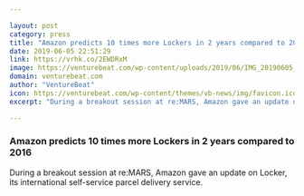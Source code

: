 ```yaml
---

layout: post
category: press
title: "Amazon predicts 10 times more Lockers in 2 years compared to 2016"
date: 2019-06-05 22:51:29
link: https://vrhk.co/2EWDRxM
image: https://venturebeat.com/wp-content/uploads/2019/06/IMG_20190605_142813.jpg?w=1200&strip=all
domain: venturebeat.com
author: "VentureBeat"
icon: https://venturebeat.com/wp-content/themes/vb-news/img/favicon.ico
excerpt: "During a breakout session at re:MARS, Amazon gave an update on Locker, its international self-service parcel delivery service."

---
```


### Amazon predicts 10 times more Lockers in 2 years compared to 2016

During a breakout session at re:MARS, Amazon gave an update on Locker, its international self-service parcel delivery service.